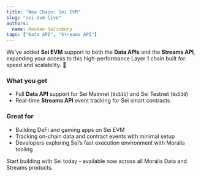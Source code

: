 ```yaml
---
title: "New Chain: Sei EVM"
slug: "sei-evm-live"
authors:
  name: Reuben Salisbury
tags: ["Data API", "Streams API"]
---
```


We’ve added **Sei EVM** support to both the **Data APIs** and the **Streams API**, expanding your access to this high-performance Layer 1 chain built for speed and scalability. 🚀

### What you get
- Full **Data API** support for Sei Mainnet (`0x531`) and Sei Testnet (`0x530`)  
- Real-time **Streams API** event tracking for Sei smart contracts  

### Great for
- Building DeFi and gaming apps on Sei EVM  
- Tracking on-chain data and contract events with minimal setup  
- Developers exploring Sei’s fast execution environment with Moralis tooling  

Start building with Sei today - available now across all Moralis Data and Streams products.
